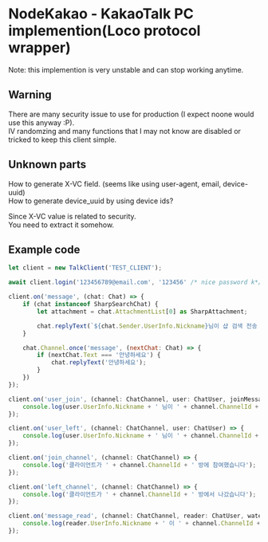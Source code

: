 # NodeKakao - KakaoTalk PC implemention(Loco protocol wrapper)

Note: this implemention is very unstable and can stop working anytime.

## Warning

There are many security issue to use for production (I expect noone would use this anyway :P).  
IV randomzing and many functions that I may not know are disabled or tricked to keep this client simple.

## Unknown parts

How to generate X-VC field. (seems like using user-agent, email, device-uuid)  
How to generate device_uuid by using device ids?  
  
Since X-VC value is related to security.  
You need to extract it somehow.

## Example code

```javascript
let client = new TalkClient('TEST_CLIENT');

await client.login('123456789@email.com', '123456' /* nice password k*/, 'random base64 device id', 'xvc value');

client.on('message', (chat: Chat) => {
    if (chat instanceof SharpSearchChat) {
        let attachment = chat.AttachmentList[0] as SharpAttachment;

        chat.replyText(`${chat.Sender.UserInfo.Nickname}님이 샵 검색 전송 ${attachment.Question}. 리다이렉트 경로: ${attachment.RedirectURL}`);
    }

    chat.Channel.once('message', (nextChat: Chat) => {
        if (nextChat.Text === '안녕하세요') {
            chat.replyText('안녕하세요');
        }
    })
});

client.on('user_join', (channel: ChatChannel, user: ChatUser, joinMessage: string) => {
    console.log(user.UserInfo.Nickname + ' 님이 ' + channel.ChannelId + ' 방에 참여했습니다. 참가메세지: ' + joinMessage);
});

client.on('user_left', (channel: ChatChannel, user: ChatUser) => {
    console.log(user.UserInfo.Nickname + ' 님이 ' + channel.ChannelId + ' 방에서 나갔습니다.');
});

client.on('join_channel', (channel: ChatChannel) => {
    console.log('클라이언트가 ' + channel.ChannelId + ' 방에 참여했습니다');
});

client.on('left_channel', (channel: ChatChannel) => {
    console.log('클라이언트가 ' + channel.ChannelId + ' 방에서 나갔습니다');
});

client.on('message_read', (channel: ChatChannel, reader: ChatUser, watermark: Long) => {
    console.log(reader.UserInfo.Nickname + ' 이 ' + channel.ChannelId + ' 방의 글을 읽었습니다. 워터마크: ' + watermark);
});
```
